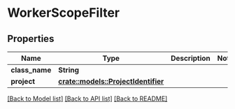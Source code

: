 # WorkerScopeFilter

## Properties

Name | Type | Description | Notes
------------ | ------------- | ------------- | -------------
**class_name** | **String** |  | 
**project** | [**crate::models::ProjectIdentifier**](ProjectIdentifier.md) |  | 

[[Back to Model list]](../README.md#documentation-for-models) [[Back to API list]](../README.md#documentation-for-api-endpoints) [[Back to README]](../README.md)


